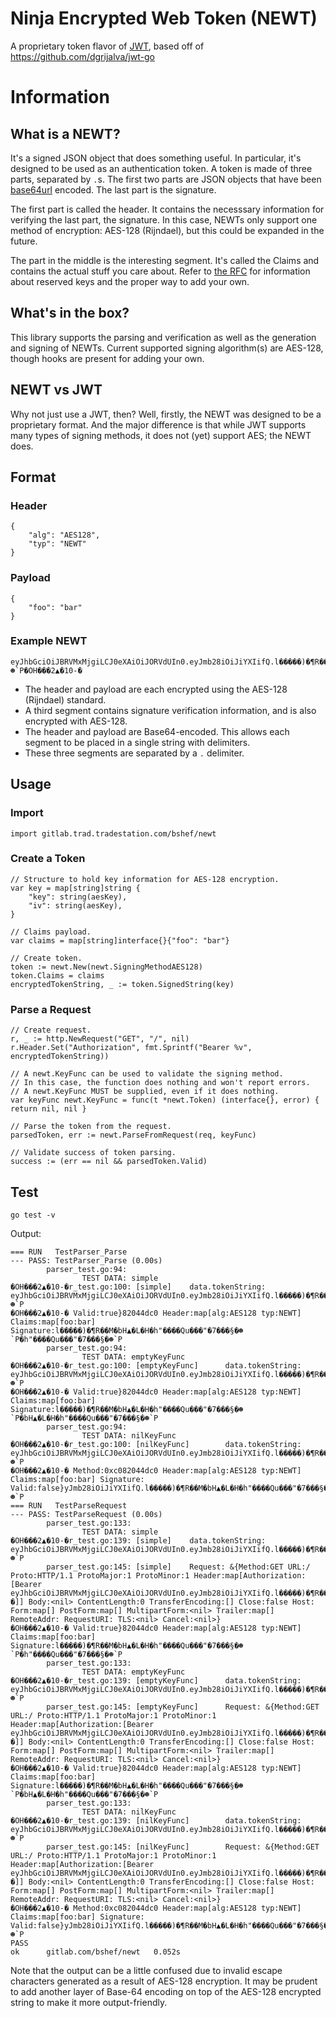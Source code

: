 # Ninja Encrypted Web Token (NEWT)
A proprietary token flavor of [JWT](http://jwt.io/),
based off of https://github.com/dgrijalva/jwt-go

# Information
## What is a NEWT?
It's a signed JSON object that does something useful.
In particular, it's designed to be used as an authentication token.
A token is made of three parts, separated by `.`s.
The first two parts are JSON objects that have been [base64url](http://tools.ietf.org/html/rfc4648) encoded.
The last part is the signature.

The first part is called the header.
It contains the necesssary information for verifying the last part, the signature.
In this case, NEWTs only support one method of encryption: AES-128 (Rijndael), but this could be expanded in the future.

The part in the middle is the interesting segment.
It's called the Claims and contains the actual stuff you care about.
Refer to [the RFC](http://self-issued.info/docs/draft-jones-json-web-token.html)
for information about reserved keys and the proper way to add your own.

## What's in the box?
This library supports the parsing and verification as well as the generation and signing of NEWTs.
Current supported signing algorithm(s) are AES-128, though hooks are present for adding your own.

## NEWT vs JWT
Why not just use a JWT, then? Well, firstly, the NEWT was designed to be a proprietary format.
And the major difference is that while JWT supports many types of signing methods,
it does not (yet) support AES; the NEWT does.

## Format
### Header
```
{
    "alg": "AES128",
    "typ": "NEWT"
}
```
### Payload
```
{
    "foo": "bar"
}
```

### Example NEWT
```
eyJhbGciOiJBRVMxMjgiLCJ0eXAiOiJORVdUIn0.eyJmb28iOiJiYXIifQ.l�����)�¶R��M�bH▲�L�H�h"����Qu���"�7���§�☻`P�OH���2▲�10-�
```

- The header and payload are each encrypted using the AES-128 (Rijndael) standard. 
- A third segment contains signature verification information, and is also encrypted with AES-128.
- The header and payload are Base64-encoded. This allows each segment to be placed in a single string with delimiters.
- These three segments are separated by a `.` delimiter.

## Usage

### Import
`import gitlab.trad.tradestation.com/bshef/newt`

### Create a Token
```
// Structure to hold key information for AES-128 encryption.
var key = map[string]string {
    "key": string(aesKey),
    "iv": string(aesKey),
}

// Claims payload.
var claims = map[string]interface{}{"foo": "bar"}

// Create token.
token := newt.New(newt.SigningMethodAES128)
token.Claims = claims  
encryptedTokenString, _ := token.SignedString(key)
```

### Parse a Request

```
// Create request.
r, _ := http.NewRequest("GET", "/", nil)
r.Header.Set("Authorization", fmt.Sprintf("Bearer %v", encryptedTokenString))

// A newt.KeyFunc can be used to validate the signing method.
// In this case, the function does nothing and won't report errors.
// A newt.KeyFunc MUST be supplied, even if it does nothing.
var keyFunc newt.KeyFunc = func(t *newt.Token) (interface{}, error) { return nil, nil }

// Parse the token from the request.
parsedToken, err := newt.ParseFromRequest(req, keyFunc)

// Validate success of token parsing.
success := (err == nil && parsedToken.Valid)
```

## Test
`go test -v`

Output:
```
=== RUN   TestParser_Parse
--- PASS: TestParser_Parse (0.00s)
        parser_test.go:94:
                TEST DATA: simple
�OH���2▲�10-�r_test.go:100: [simple]    data.tokenString: eyJhbGciOiJBRVMxMjgiLCJ0eXAiOiJORVdUIn0.eyJmb28iOiJiYXIifQ.l�����)�¶R��M�bH▲�L�H�h"����Qu���"�7���§�☻`P
�OH���2▲�10-� Valid:true}82044dc0 Header:map[alg:AES128 typ:NEWT] Claims:map[foo:bar] Signature:l�����)�¶R��M�bH▲�L�H�h"����Qu���"�7���§�☻`P�h"����Qu���"�7���§�☻`P
        parser_test.go:94:
                TEST DATA: emptyKeyFunc
�OH���2▲�10-�r_test.go:100: [emptyKeyFunc]      data.tokenString: eyJhbGciOiJBRVMxMjgiLCJ0eXAiOiJORVdUIn0.eyJmb28iOiJiYXIifQ.l�����)�¶R��M�bH▲�L�H�h"����Qu���"�7���§�☻`P
�OH���2▲�10-� Valid:true}82044dc0 Header:map[alg:AES128 typ:NEWT] Claims:map[foo:bar] Signature:l�����)�¶R��M�bH▲�L�H�h"����Qu���"�7���§�☻`P�bH▲�L�H�h"����Qu���"�7���§�☻`P
        parser_test.go:94:
                TEST DATA: nilKeyFunc
�OH���2▲�10-�r_test.go:100: [nilKeyFunc]        data.tokenString: eyJhbGciOiJBRVMxMjgiLCJ0eXAiOiJORVdUIn0.eyJmb28iOiJiYXIifQ.l�����)�¶R��M�bH▲�L�H�h"����Qu���"�7���§�☻`P
�OH���2▲�10-� Method:0xc082044dc0 Header:map[alg:AES128 typ:NEWT] Claims:map[foo:bar] Signature: Valid:false}yJmb28iOiJiYXIifQ.l�����)�¶R��M�bH▲�L�H�h"����Qu���"�7���§�☻`P
=== RUN   TestParseRequest
--- PASS: TestParseRequest (0.00s)
        parser_test.go:133:
                TEST DATA: simple
�OH���2▲�10-�r_test.go:139: [simple]    data.tokenString: eyJhbGciOiJBRVMxMjgiLCJ0eXAiOiJORVdUIn0.eyJmb28iOiJiYXIifQ.l�����)�¶R��M�bH▲�L�H�h"����Qu���"�7���§�☻`P
        parser_test.go:145: [simple]    Request: &{Method:GET URL:/ Proto:HTTP/1.1 ProtoMajor:1 ProtoMinor:1 Header:map[Authorization:[Bearer eyJhbGciOiJBRVMxMjgiLCJ0eXAiOiJORVdUIn0.eyJmb28iOiJiYXIifQ.l�����)�¶R��M�bH▲�L�H�h"����Qu���"�7����OH���2▲�10-�]] Body:<nil> ContentLength:0 TransferEncoding:[] Close:false Host: Form:map[] PostForm:map[] MultipartForm:<nil> Trailer:map[] RemoteAddr: RequestURI: TLS:<nil> Cancel:<nil>}
�OH���2▲�10-� Valid:true}82044dc0 Header:map[alg:AES128 typ:NEWT] Claims:map[foo:bar] Signature:l�����)�¶R��M�bH▲�L�H�h"����Qu���"�7���§�☻`P�h"����Qu���"�7���§�☻`P
        parser_test.go:133:
                TEST DATA: emptyKeyFunc
�OH���2▲�10-�r_test.go:139: [emptyKeyFunc]      data.tokenString: eyJhbGciOiJBRVMxMjgiLCJ0eXAiOiJORVdUIn0.eyJmb28iOiJiYXIifQ.l�����)�¶R��M�bH▲�L�H�h"����Qu���"�7���§�☻`P
        parser_test.go:145: [emptyKeyFunc]      Request: &{Method:GET URL:/ Proto:HTTP/1.1 ProtoMajor:1 ProtoMinor:1 Header:map[Authorization:[Bearer eyJhbGciOiJBRVMxMjgiLCJ0eXAiOiJORVdUIn0.eyJmb28iOiJiYXIifQ.l�����)�¶R��M�bH▲�L�H�h"����Qu��OH���2▲�10-�]] Body:<nil> ContentLength:0 TransferEncoding:[] Close:false Host: Form:map[] PostForm:map[] MultipartForm:<nil> Trailer:map[] RemoteAddr: RequestURI: TLS:<nil> Cancel:<nil>}
�OH���2▲�10-� Valid:true}82044dc0 Header:map[alg:AES128 typ:NEWT] Claims:map[foo:bar] Signature:l�����)�¶R��M�bH▲�L�H�h"����Qu���"�7���§�☻`P�bH▲�L�H�h"����Qu���"�7���§�☻`P
        parser_test.go:133:
                TEST DATA: nilKeyFunc
�OH���2▲�10-�r_test.go:139: [nilKeyFunc]        data.tokenString: eyJhbGciOiJBRVMxMjgiLCJ0eXAiOiJORVdUIn0.eyJmb28iOiJiYXIifQ.l�����)�¶R��M�bH▲�L�H�h"����Qu���"�7���§�☻`P
        parser_test.go:145: [nilKeyFunc]        Request: &{Method:GET URL:/ Proto:HTTP/1.1 ProtoMajor:1 ProtoMinor:1 Header:map[Authorization:[Bearer eyJhbGciOiJBRVMxMjgiLCJ0eXAiOiJORVdUIn0.eyJmb28iOiJiYXIifQ.l�����)�¶R��M�bH▲�L�H�h"����Qu��OH���2▲�10-�]] Body:<nil> ContentLength:0 TransferEncoding:[] Close:false Host: Form:map[] PostForm:map[] MultipartForm:<nil> Trailer:map[] RemoteAddr: RequestURI: TLS:<nil> Cancel:<nil>}
�OH���2▲�10-� Method:0xc082044dc0 Header:map[alg:AES128 typ:NEWT] Claims:map[foo:bar] Signature: Valid:false}yJmb28iOiJiYXIifQ.l�����)�¶R��M�bH▲�L�H�h"����Qu���"�7���§�☻`P
PASS
ok      gitlab.com/bshef/newt   0.052s
```

Note that the output can be a little confused due to invalid escape characters generated as a result of AES-128 encryption.
It may be prudent to add another layer of Base-64 encoding on top of the AES-128 encrypted string to make it more output-friendly.

